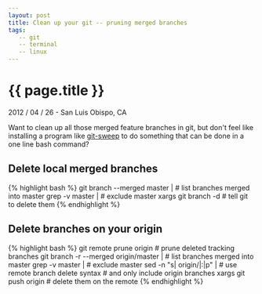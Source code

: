 ```yaml
---
layout: post
title: Clean up your git -- pruning merged branches
tags:
   -- git
   -- terminal
   -- linux
---
```


{{ page.title }}
================

<p class="meta">2012 / 04 / 26 - San Luis Obispo, CA</p>

Want to clean up all those merged feature branches in git, but don't feel like
installing a program like [git-sweep](http://lab.arc90.com/2012/04/03/git-sweep)
to do something that can be done in a one line bash command?

Delete local merged branches
----------------------------
{% highlight bash %}
git branch --merged master |  # list branches merged into master
   grep -v master |           # exclude master 
   xargs git branch -d        # tell git to delete them
{% endhighlight %}

Delete branches on your origin
------------------------------
{% highlight bash %}
git remote prune origin                # prune deleted tracking branches
git branch -r --merged origin/master | # list branches merged into master
   grep -v master |                    # exclude master
   sed -n "s| origin/|:|p" |           # use remote branch delete syntax
                                       # and only include origin branches
   xargs git push origin               # delete them on the remote
{% endhighlight %}


